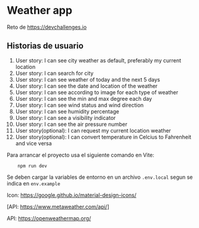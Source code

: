 # Weather app

Reto de https://devchallenges.io

## Historias de usuario

1. User story: I can see city weather as default, preferably my current location
2. User story: I can search for city
3. User story: I can see weather of today and the next 5 days
4. User story: I can see the date and location of the weather
5. User story: I can see according to image for each type of weather
6. User story: I can see the min and max degree each day
7. User story: I can see wind status and wind direction
8. User story: I can see humidity percentage
9. User story: I can see a visibility indicator
10. User story: I can see the air pressure number
11. User story(optional): I can request my current location weather
12. User story(optional): I can convert temperature in Celcius to Fahrenheit and vice versa

Para arrancar el proyecto usa el siguiente comando en Vite:

```
	npm run dev
```

Se deben cargar la variables de entorno en un archivo `.env.local` segun se indica en
`env.example`

Icon: https://google.github.io/material-design-icons/

[API: https://www.metaweather.com/api/]

API: https://openweathermap.org/
